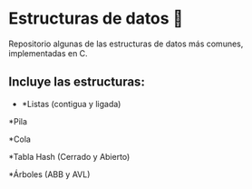# Estructuras de datos 🚀

Repositorio algunas de las estructuras de datos más comunes, implementadas en C.

## Incluye las estructuras:

* *Listas (contigua y ligada)

*Pila

*Cola

*Tabla Hash (Cerrado y Abierto)

*Árboles (ABB y AVL)
